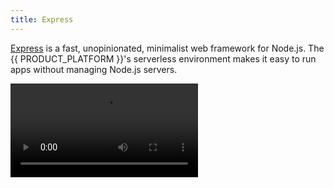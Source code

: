 ```yaml
---
title: Express
---
```


[Express](https://expressjs.com) is a fast, unopinionated, minimalist web framework for Node.js. The {{ PRODUCT_PLATFORM }}'s serverless environment makes it easy to run apps without managing Node.js servers.

<Video src="https://youtu.be/HnDR07NCVoI" />

## Getting Started {/* getting-started */}

Add your Express app to {{ PRODUCT }} by running the following command in your project's root directory:

```bash
npm i -g {{ PACKAGE_NAME }}/cli@{{ PACKAGE_VERSION }} # yarn global add {{ PACKAGE_NAME }}/cli@{{ PACKAGE_VERSION }}
{{ FULL_CLI_NAME }} init {{ INIT_ARG_EDGIO_VERSION }}
```

## Running your app locally {/* running-your-app-locally */}

Test your app with the {{ PRODUCT_PLATFORM }} on your local machine by running the following command in your project's root directory:

```bash
{{ FULL_CLI_NAME }} dev
```

## Deploying {/* deploying */}

Deploy your app to the {{ PRODUCT_PLATFORM }} by running the following command in your project's root directory:

```bash
{{ FULL_CLI_NAME }} deploy
```

## Overriding the default app location {/* overriding-the-default-app-location */}

When you deploy your Express app to the {{ PRODUCT_PLATFORM }}, the {{ PRODUCT }} CLI bundles your app as a single javascript file so that it can be run as a serverless function. By default, {{ COMPANY_NAME }} looks for your app in the following common locations:

- src/server.ts
- src/server.js
- src/app.ts
- src/app.js
- src/index.ts
- src/index.js
- server.js
- app.js
- index.js

If it cannot find one of these files, you can specify the path to the app in `{{ CONFIG_FILE }}`:

```js filename='{{ CONFIG_FILE }}' ins="1,7"
const {join} = require('path');

module.exports = {
  connector: '{{ PACKAGE_NAME }}/express',
  express: {
    appPath: join(process.cwd(), 'path', 'to', 'app.js'),
  },
};
```

The file you specify in `appPath` should export an instance of an express app using `export default` or `module.exports`.

## Serving Static Assets {/* serving-static-assets */}

If your express app serves any static assets, you'll need to add routes to your {{ PRODUCT }} router configuration to serve them from the edge. For example, to serve all paths under `/assets` from `dist/client/assets`:

```js filename="routes.js" ins="8-18"
import {Router} from '{{ PACKAGE_NAME }}/core';

export default new Router()
  // Create serveStatic route for each file in the folder build
  // dist/client/assets with a cache-control header of 's-maxage=315360000'
  // and serve them under the /assets route
  .match('/assets/:path*', ({cache, serveStatic}) => {
    serveStatic('dist/client/assets/:path*');
  })
  // serve all unmatched URLs from express
  .fallback(({renderWithApp}) => {
    renderWithApp();
  });
```

## Adding Additional Files Needed during SSR {/* adding-additional-files-needed-during-ssr */}

If your express app expects to be able to read files from the filesystem at runtime, for example an index.html template, you can ensure they are included in the app bundle that is deployed to {{ PRODUCT_PLATFORM }}'s serverless workers by adding the following to {{ CONFIG_FILE }}

```js filename='{{ CONFIG_FILE }}' ins="4,6-7"
module.exports = {
  connector: '{{ PACKAGE_NAME }}/express',
  // Rest of the config
  includeFiles: {
    // Include index.html in the serverless bundle
    'dist/client/index.html': true,
  },
};
```

## Transpiling and TypeScript support {/* transpiling-and-typescript-support */}

{{ PRODUCT }} will automatically transpile JavaScript and TypeScript source code for running on Node.js version 14. If you want to control how
source files are compiled, you can transpile your app on your own and point your `appPath` config to the transpiled version of your app's main entry point.

## Bundling Options {/* bundling-options */}

By default, {{ PRODUCT }} uses ESBuild to transpile and bundle your application code. If you're having difficulty fitting your app within the limit for serverless bundles, you can try bundling with [ncc](https://github.com/vercel/ncc), which should produce smaller bundles, by adding the following to {{ CONFIG_FILE }}:

```js filename='{{ CONFIG_FILE }}' highlight="3"
module.exports = {
  express: {
    bundler: '@vercel/ncc',
  },
};
```

Then add ncc to your app's build dependencies:

```bash
npm i -D @vercel/ncc@^0.34.0
```

Or, using yarn:

```bash
yarn add --dev @vercel/ncc@^0.34.0
```

NCC produces a tree-shaken, bundle which includes your application code and all of its dependencies in a single file (written to .edgio/lambda/backends/index.js). [NFT](https://github.com/vercel/nft) is also supported:

```js filename='{{ CONFIG_FILE }}' highlight="3"
module.exports = {
  express: {
    bundler: '@vercel/nft',
  },
};
```

Then add nft to your app's build dependencies:

```bash
npm i -D @vercel/nft@^0.21.0
```

Or, using yarn:

```bash
yarn add --dev @vercel/nft@^0.21.0
```

NFT is similar to NCC, but it produces an exploded directory tree instead of including all of your code in a single file. We recommend trying ncc first.
